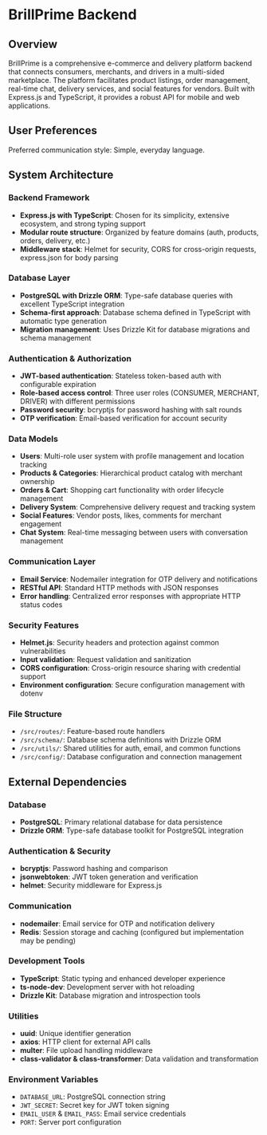 # BrillPrime Backend

## Overview

BrillPrime is a comprehensive e-commerce and delivery platform backend that connects consumers, merchants, and drivers in a multi-sided marketplace. The platform facilitates product listings, order management, real-time chat, delivery services, and social features for vendors. Built with Express.js and TypeScript, it provides a robust API for mobile and web applications.

## User Preferences

Preferred communication style: Simple, everyday language.

## System Architecture

### Backend Framework
- **Express.js with TypeScript**: Chosen for its simplicity, extensive ecosystem, and strong typing support
- **Modular route structure**: Organized by feature domains (auth, products, orders, delivery, etc.)
- **Middleware stack**: Helmet for security, CORS for cross-origin requests, express.json for body parsing

### Database Layer
- **PostgreSQL with Drizzle ORM**: Type-safe database queries with excellent TypeScript integration
- **Schema-first approach**: Database schema defined in TypeScript with automatic type generation
- **Migration management**: Uses Drizzle Kit for database migrations and schema management

### Authentication & Authorization
- **JWT-based authentication**: Stateless token-based auth with configurable expiration
- **Role-based access control**: Three user roles (CONSUMER, MERCHANT, DRIVER) with different permissions
- **Password security**: bcryptjs for password hashing with salt rounds
- **OTP verification**: Email-based verification for account security

### Data Models
- **Users**: Multi-role user system with profile management and location tracking
- **Products & Categories**: Hierarchical product catalog with merchant ownership
- **Orders & Cart**: Shopping cart functionality with order lifecycle management
- **Delivery System**: Comprehensive delivery request and tracking system
- **Social Features**: Vendor posts, likes, comments for merchant engagement
- **Chat System**: Real-time messaging between users with conversation management

### Communication Layer
- **Email Service**: Nodemailer integration for OTP delivery and notifications
- **RESTful API**: Standard HTTP methods with JSON responses
- **Error handling**: Centralized error responses with appropriate HTTP status codes

### Security Features
- **Helmet.js**: Security headers and protection against common vulnerabilities
- **Input validation**: Request validation and sanitization
- **CORS configuration**: Cross-origin resource sharing with credential support
- **Environment configuration**: Secure configuration management with dotenv

### File Structure
- `/src/routes/`: Feature-based route handlers
- `/src/schema/`: Database schema definitions with Drizzle ORM
- `/src/utils/`: Shared utilities for auth, email, and common functions
- `/src/config/`: Database configuration and connection management

## External Dependencies

### Database
- **PostgreSQL**: Primary relational database for data persistence
- **Drizzle ORM**: Type-safe database toolkit for PostgreSQL integration

### Authentication & Security
- **bcryptjs**: Password hashing and comparison
- **jsonwebtoken**: JWT token generation and verification
- **helmet**: Security middleware for Express.js

### Communication
- **nodemailer**: Email service for OTP and notification delivery
- **Redis**: Session storage and caching (configured but implementation may be pending)

### Development Tools
- **TypeScript**: Static typing and enhanced developer experience
- **ts-node-dev**: Development server with hot reloading
- **Drizzle Kit**: Database migration and introspection tools

### Utilities
- **uuid**: Unique identifier generation
- **axios**: HTTP client for external API calls
- **multer**: File upload handling middleware
- **class-validator & class-transformer**: Data validation and transformation

### Environment Variables
- `DATABASE_URL`: PostgreSQL connection string
- `JWT_SECRET`: Secret key for JWT token signing
- `EMAIL_USER` & `EMAIL_PASS`: Email service credentials
- `PORT`: Server port configuration